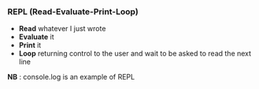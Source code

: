 ### REPL (Read-Evaluate-Print-Loop)

+ **Read** whatever I just wrote
+ **Evaluate** it
+ **Print** it 
+ **Loop** returning control to the user and wait to be asked to read the next line

**NB** : console.log is an example of REPL

